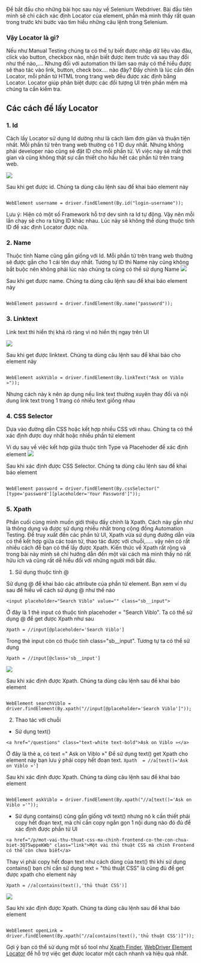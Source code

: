 Để bắt đầu cho những bài học sau này về Selenium Webdriver. Bài đầu tiên mình sẽ chỉ cách xác định Locator của element, phần mà mình thấy rất quan trong trước khi bước vào tìm hiểu những câu lệnh trong Selenium.

###  Vậy Locator là gì? 

Nếu như Manual Testing chúng ta có thể tự biết được nhập dữ liệu vào đâu, click vào button, checkbox nào, nhận biết được item trước và sau thay đổi như thế nào,.... Nhưng đối với automation thì làm sao máy có thể hiểu được sẽ thao tác vào link, button, check box.... nào đây? Đấy chính là lúc cần đến Locator, mỗi phần tử HTML trong trang web đều được xác định bằng Locator. Locator giúp phân biệt được các đối tượng UI trên phần mềm mà chúng ta cần kiểm tra. 
## Các cách để lấy Locator
### 1. Id
Cách lấy Locator sử dụng Id dường như là cách làm đơn giản và thuận tiện nhất. Mỗi phần tử trên trang web thường có 1 ID duy nhất. Nhưng không phải developer nào cũng sẽ đặt ID cho mỗi phần tử. Vì việc này sẽ mất thời gian và cũng không thật sự cần thiết cho hầu hết các phần tử trên trang web.

![](https://images.viblo.asia/2ba9d158-0f03-4975-be8c-a1bc3a7c951b.png)

Sau khi get được id. Chúng ta dùng câu lệnh sau để khai báo element này
```

WebElement username = driver.findElement(By.id("login-username"));
```

Lưu ý: Hiện có một số Framework hỗ trợ dev sinh ra Id tự động. Vậy nên mỗi lần chạy sẽ cho ra từng ID khác nhau.  Lúc này sẽ không thể dùng thuộc tính ID để xác định Locator được nữa.
### 2. Name
Thuộc tính Name cũng gần giống với Id. Mỗi phần tử trên trang web thường sẽ được gắn cho 1 cái tên duy nhất. Tương tự ID thì Name này cũng không bắt buộc nên không phải lúc nào chúng ta cũng có thể sử dụng Name
![](https://images.viblo.asia/0db30e74-9fd0-4095-9e43-6c57f7211d1e.png)

Sau khi get được name. Chúng ta dùng câu lệnh sau để khai báo element này
```

WebElement password = driver.findElement(By.name("password"));
```
### 3. Linktext
Link text thì hiển thị khá rõ ràng vì nó hiển thị ngay trên UI

![](https://images.viblo.asia/d3cfe425-7673-43dc-957a-9a7c7bd933e4.PNG)

Sau khi get được linktext. Chúng ta dùng câu lệnh sau để khai báo cho element này
```

WebElement askViblo = driver.findElement(By.linkText("Ask on Viblo »"));
```

Nhưng cách này k nên áp dụng nếu link text thường xuyên thay đổi và nội dung link text trong 1 trang có nhiều text giống nhau

### 4. CSS Selector
Dựa vào đường dẫn  CSS hoặc kết hợp nhiều CSS với nhau. Chúng ta có thể xác định được duy nhất hoặc nhiều phần tử element

Ví dụ sau về việc kết hợp giữa thuộc tính Type và Placehoder để xác định element 
![](https://images.viblo.asia/5f222372-b790-47b1-accd-0c0eadb18234.PNG)

Sau khi xác định được CSS Selector. Chúng ta dùng câu lệnh sau để khai báo element
```

WebElement password = driver.findElement(By.cssSelector("[type='password'][placeholder='Your Password']"));
```


### 5. Xpath
Phần cuối cùng mình muốn giới thiệu đấy chính là Xpath. Cách này gần như là thông dụng và được sử dụng nhiều nhất trong cộng đồng Automation Testing. 
Để truy xuất đến các phần tử UI, Xpath vừa sử dụng đường dẫn vừa có thể kết hợp giữa các toán tử,  thao tác được với chuỗi,..... vậy nên có rất nhiều cách để bạn có thể lấy được Xpath.
Kiến thức về Xpath rất rộng và trong bài này mình sẽ chỉ hướng dẫn đến một vài cách mà mình thấy nó rất hữu ích và cũng rất dễ hiểu đối với những người mới bắt đầu.

1. Sử dụng thuộc tính @

Sử dụng @ để khai báo các attribute của phần tử element.
Bạn xem ví dụ sau để hiểu về cách sử dụng @ như thế nào 

`<input placeholder="Search Viblo" value="" class="sb__input">`

Ở đây là 1 thẻ input có thuộc tính placehoder  = "Search Viblo". Ta có thể sử dụng @ để get được Xpath như sau 

`Xpath = //input[@placeholder='Search Viblo']`

Trong thẻ input còn có thuộc tính class="sb__input". Tương tự ta có thể sử dụng

`Xpath = //input[@class='sb__input']`

![](https://images.viblo.asia/30e03354-ca5c-4085-a08d-295fb2a11b12.PNG)

Sau khi xác định được Xpath. Chúng ta dùng câu lệnh sau để khai báo element
```

WebElement searchViblo = driver.findElement(By.xpath("//input[@placeholder='Search Viblo']"));
```



2. Thao tác với chuỗi
- Sử dụng text() 

`<a href="/questions" class="text-white text-bold">Ask on Viblo »</a>`

Ở đây là thẻ a, có text =" Ask on Viblo »"
Để sử dụng text() get Xpath cho element này bạn lưu ý phải copy hết đoạn text.
`Xpath  = //a[text()='Ask on Viblo »']`

Sau khi xác định được Xpath. Chúng ta dùng câu lệnh sau để khai báo element
```

WebElement askViblo = driver.findElement(By.xpath("//a[text()='Ask on Viblo »'"));
```
- Sử dụng contains() cũng gần giống với text() nhưng nó k cần thiết phải copy hết đoạn text, mà chỉ cần copy ngắn gọn 1 nội dung nào đó đủ để xác định được phần tử UI

`<a href="/p/mot-vai-thu-thuat-css-ma-chinh-frontend-co-the-con-chua-biet-3Q75wppeKWb" class="link">Một vài thủ thuật CSS mà chính Frontend có thể còn chưa biết</a>`

Thay vì phải copy hết đoạn text như cách dùng của text() thì khi sử dụng contains() bạn chỉ cần sử dụng text = "thủ thuật CSS" là cũng đủ để get được xpath cho element này

`Xpath = //a[contains(text(),'thủ thuật CSS')]`

![](https://images.viblo.asia/37106a4c-1835-4111-a373-2a653c660534.PNG)

Sau khi xác định được Xpath. Chúng ta dùng câu lệnh sau để khai báo element
```

WebElement openLink = driver.findElement(By.xpath("//a[contains(text(),'thủ thuật CSS')]"));
```

Gợi ý bạn có thể sử dụng một số tool như [Xpath Finder](https://chrome.google.com/webstore/detail/xpath-helper/hgimnogjllphhhkhlmebbmlgjoejdpjl?hl=en), [WebDriver Element Locator](https://addons.mozilla.org/en-US/firefox/addon/element-locator-for-webdriv/) để hỗ trợ việc get được locator một cách nhanh và hiệu quả nhất.